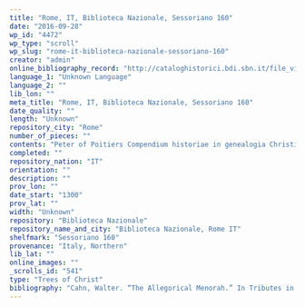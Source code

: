 ```yaml
---
title: "Rome, IT, Biblioteca Nazionale, Sessoriano 160"
date: "2016-09-28"
wp_id: "4472"
wp_type: "scroll"
wp_slug: "rome-it-biblioteca-nazionale-sessoriano-160"
creator: "admin"
online_bibliography_record: "http://cataloghistorici.bdi.sbn.it/file_viewer.php?IDIMG=49415&IDCAT=209&IDGRP=2090007&LEVEL=0&PADRE=&PROV=INT"
language_1: "Unknown Language"
language_2: ""
lib_lon: ""
meta_title: "Rome, IT, Biblioteca Nazionale, Sessoriano 160"
date_quality: ""
length: "Unknown"
repository_city: "Rome"
number_of_pieces: ""
contents: "Peter of Poitiers Compendium historiae in genealogia Christi."
completed: ""
repository_nation: "IT"
orientation: ""
description: ""
prov_lon: ""
date_start: "1300"
prov_lat: ""
width: "Unknown"
repository: "Biblioteca Nazionale"
repository_name_and_city: "Biblioteca Nazionale, Rome IT"
shelfmark: "Sessoriano 160"
provenance: "Italy, Northern"
lib_lat: ""
online_images: ""
_scrolls_id: "541"
type: "Trees of Christ"
bibliography: "Cahn, Walter. “The Allegorical Menorah.” In Tributes in Honor of James H. Marrow: Studies in Painting and Manuscript Illumination of the Late Middle Ages and Northern Renaissance, edited by Jeffrey F. Hamburger and A. S. Korteweg, 117–26. London: Harvey Miller, 2006."
---
```



